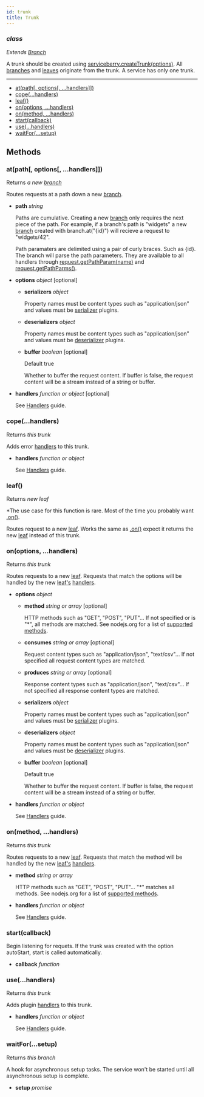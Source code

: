 ```yaml
---
id: trunk
title: Trunk
---
```


### *class*

*Extends [Branch](branch)*

A trunk should be created using [serviceberry.createTrunk(options)](serviceberry#createtrunk-options).
All [branches](branch) and [leaves](leaf) originate from the trunk.
A service has only one trunk.




--------------------------------------------------

  - [at(path[, options[, ...handlers]])](#atpath-options-handlers-)
  - [cope(...handlers)](#copehandlers)
  - [leaf()](#leaf)
  - [on(options, ...handlers)](#onoptions-handlers)
  - [on(method, ...handlers)](#onmethod-handlers)
  - [start(callback)](#startcallback)
  - [use(...handlers)](#usehandlers)
  - [waitFor(...setup)](#waitforsetup)


Methods
-------

### at(path[, options[, ...handlers]])

Returns *a new [branch](branch)*

Routes requests at a path down a new [branch](branch).

  - **path** *string* 

    Paths are cumulative. Creating a new [branch](branch) only requires
    the next piece of the path. For example, if a branch's path is "widgets"
    a new [branch](branch) created with branch.at("{id}") will recieve
    a request to "widgets/42".

    Path paramaters are delimited using a pair of curly braces. Such as {id}.
    The branch will parse the path parameters. They are available to all handlers
    through [request.getPathParam(name)](request#getpathparamname)
    and [request.getPathParms()](request#getpathparams).

  - **options** *object* <span class="optional">[optional]</span>
    - **serializers** *object* 
  
      Property names must be content types such as "application/json" and
      values must be [serializer](plugins#serializers-and-deserializers)
      plugins.
  
    - **deserializers** *object* 
  
      Property names must be content types such as "application/json" and
      values must be [deserializer](plugins#serializers-and-deserializers)
      plugins.
  
    - **buffer** *boolean* <span class="optional">[optional]</span>
  
      <span class="default">Default true</span>
  
      Whether to buffer the request content. If buffer is false, the request content will be a stream instead
      of a string or buffer.
  

  - **handlers** *function or object* <span class="optional">[optional]</span>

    See [Handlers](handlers) guide.


### cope(...handlers)

Returns *this trunk*

Adds error [handlers](handlers) to this trunk.

  - **handlers** *function or object* 

    See [Handlers](handlers) guide.


### leaf()

Returns *new leaf*

*The use case for this function is rare. Most of the time you probably want
[.on()](#onoptions-handlers-).

Routes request to a new [leaf](leaf). Works the same as [.on()](#onoptions-handlers-)
expect it returns the new [leaf](leaf) instead of this trunk.



### on(options, ...handlers)

Returns *this trunk*

Routes requests to a new [leaf](leaf). Requests that match the options
will be handled by the new [leaf's](leaf) [handlers](handlers).


  - **options** *object* 
    - **method** *string or array* <span class="optional">[optional]</span>
  
      HTTP methods such as "GET", "POST", "PUT"... If not specified
      or is "*", all methods are matched. See nodejs.org for a list of
      [supported methods](https://nodejs.org/dist/latest/docs/api/http.html#http_http_methods).
  
    - **consumes** *string or array* <span class="optional">[optional]</span>
  
      Request content types such as "application/json", "text/csv"...
      If not specified all request content types are matched.
  
    - **produces** *string or array* <span class="optional">[optional]</span>
  
      Response content types such as "application/json", "text/csv"...
      If not specified all response content types are matched.
  
    - **serializers** *object* 
  
      Property names must be content types such as "application/json" and
      values must be [serializer](plugins#serializers-and-deserializers)
      plugins.
  
    - **deserializers** *object* 
  
      Property names must be content types such as "application/json" and
      values must be [deserializer](plugins#serializers-and-deserializers)
      plugins.
  
    - **buffer** *boolean* <span class="optional">[optional]</span>
  
      <span class="default">Default true</span>
  
      Whether to buffer the request content. If buffer is false, the request content will be a stream instead
      of a string or buffer.
  

  - **handlers** *function or object* 

    See [Handlers](handlers) guide.


### on(method, ...handlers)

Returns *this trunk*

Routes requests to a new [leaf](leaf). Requests that match the method
will be handled by the new [leaf's](leaf) [handlers](handlers).


  - **method** *string or array* 

    HTTP methods such as "GET", "POST", "PUT"... "*" matches all methods.
    See nodejs.org for a list of [supported methods](https://nodejs.org/dist/latest/docs/api/http.html#http_http_methods).

  - **handlers** *function or object* 

    See [Handlers](handlers) guide.


### start(callback)



Begin listening for requets. If the trunk was created with the option autoStart,
start is called automatically.


  - **callback** *function* 


### use(...handlers)

Returns *this trunk*

Adds plugin [handlers](handlers) to this trunk.

  - **handlers** *function or object* 

    See [Handlers](handlers) guide.


### waitFor(...setup)

Returns *this branch*

A hook for asynchronous setup tasks. The service won't be started until all
asynchronous setup is complete.


  - **setup** *promise* 


